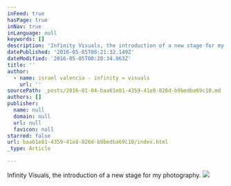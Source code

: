```yaml
---
inFeed: true
hasPage: true
inNav: true
inLanguage: null
keywords: []
description: 'Infinity Visuals, the introduction of a new stage for my photography.'
datePublished: '2016-05-05T00:21:32.149Z'
dateModified: '2016-05-05T00:20:34.963Z'
title: ''
author:
  - name: israel valencia - infinity ∞ visuals
    url: ''
sourcePath: _posts/2016-01-04-baa61e81-4359-41e8-826d-b9bedba69c10.md
authors: []
publisher:
  name: null
  domain: null
  url: null
  favicon: null
starred: false
url: baa61e81-4359-41e8-826d-b9bedba69c10/index.html
_type: Article

---
```

Infinity Visuals, the introduction of a new stage for my photography.
![](https://s3-us-west-2.amazonaws.com/the-grid-img/p/9bd9b54ea4fc4cf128832f54dbb3045c9d5298f4.jpg)